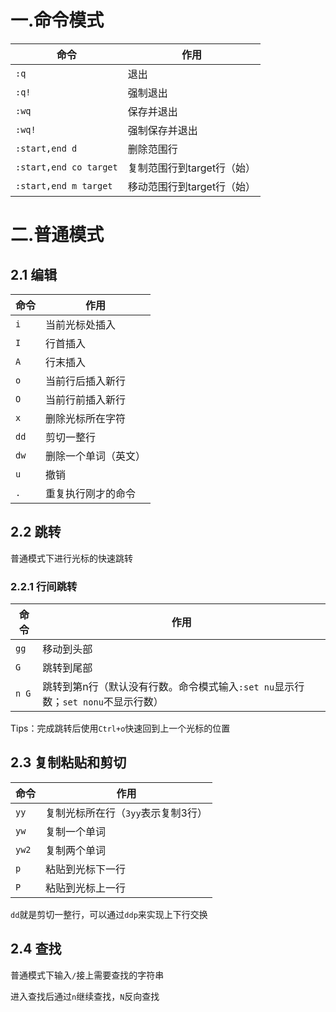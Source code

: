 # 一.命令模式

| 命令                   | 作用                       |
| ---------------------- | -------------------------- |
| `:q`                   | 退出                       |
| `:q!`                  | 强制退出                   |
| `:wq`                  | 保存并退出                 |
| `:wq!`                 | 强制保存并退出             |
| `:start,end d`         | 删除范围行                 |
| `:start,end co target` | 复制范围行到target行（始） |
| `:start,end m target`  | 移动范围行到target行（始） |

# 二.普通模式

## 2.1 编辑

| 命令 | 作用                 |
| ---- | -------------------- |
| `i`  | 当前光标处插入       |
| `I`  | 行首插入             |
| `A`  | 行末插入             |
| `o`  | 当前行后插入新行     |
| `O`  | 当前行前插入新行     |
| `x`  | 删除光标所在字符     |
| `dd` | 剪切一整行           |
| `dw` | 删除一个单词（英文） |
| `u`  | 撤销                 |
| `.`  | 重复执行刚才的命令   |

## 2.2 跳转

普通模式下进行光标的快速跳转

### 2.2.1 行间跳转

| 命令  | 作用                                                         |
| ----- | ------------------------------------------------------------ |
| `gg`  | 移动到头部                                                   |
| `G`   | 跳转到尾部                                                   |
| `n G` | 跳转到第n行（默认没有行数。命令模式输入`:set nu`显示行数；`set nonu`不显示行数） |

Tips：完成跳转后使用`Ctrl+o`快速回到上一个光标的位置

## 2.3 复制粘贴和剪切

| 命令  | 作用                               |
| ----- | ---------------------------------- |
| `yy`  | 复制光标所在行（`3yy`表示复制3行） |
| `yw`  | 复制一个单词                       |
| `yw2` | 复制两个单词                       |
| `p`   | 粘贴到光标下一行                   |
| `P`   | 粘贴到光标上一行                   |

`dd`就是剪切一整行，可以通过`ddp`来实现上下行交换

## 2.4 查找

普通模式下输入`/`接上需要查找的字符串

进入查找后通过`n`继续查找，`N`反向查找